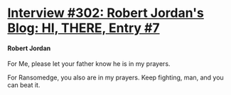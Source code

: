 # [Interview #302: Robert Jordan's Blog: HI, THERE, Entry #7](https://www.theoryland.com/intvmain.php?i=302#7)

#### Robert Jordan

For Me, please let your father know he is in my prayers.

For Ransomedge, you also are in my prayers. Keep fighting, man, and you can beat it.

